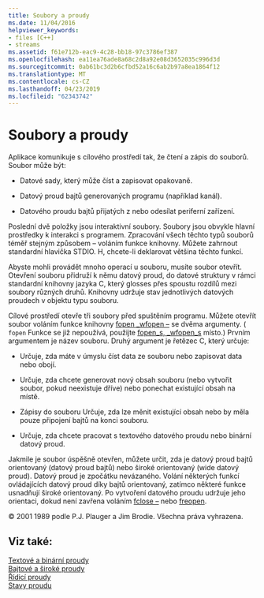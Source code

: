 ```yaml
---
title: Soubory a proudy
ms.date: 11/04/2016
helpviewer_keywords:
- files [C++]
- streams
ms.assetid: f61e712b-eac9-4c28-bb18-97c3786ef387
ms.openlocfilehash: ea11ea76ade8a68c2d8a92e08d3652035c996d3d
ms.sourcegitcommit: 0ab61bc3d2b6cfbd52a16c6ab2b97a8ea1864f12
ms.translationtype: MT
ms.contentlocale: cs-CZ
ms.lasthandoff: 04/23/2019
ms.locfileid: "62343742"
---
```

# <a name="files-and-streams"></a>Soubory a proudy

Aplikace komunikuje s cílového prostředí tak, že čtení a zápis do souborů. Soubor může být:

- Datové sady, který může číst a zapisovat opakovaně.

- Datový proud bajtů generovaných programu (například kanál).

- Datového proudu bajtů přijatých z nebo odesílat periferní zařízení.

Poslední dvě položky jsou interaktivní soubory. Soubory jsou obvykle hlavní prostředky k interakci s programem. Zpracování všech těchto typů souborů téměř stejným způsobem – voláním funkce knihovny. Můžete zahrnout standardní hlavička STDIO. H, chcete-li deklarovat většina těchto funkcí.

Abyste mohli provádět mnoho operací u souboru, musíte soubor otevřít. Otevření souboru přidruží k němu datový proud, do datové struktury v rámci standardní knihovny jazyka C, který glosses přes spoustu rozdílů mezi soubory různých druhů. Knihovny udržuje stav jednotlivých datových proudech v objektu typu souboru.

Cílové prostředí otevře tři soubory před spuštěním programu. Můžete otevřít soubor voláním funkce knihovny [fopen _wfopen –](../c-runtime-library/reference/fopen-wfopen.md) se dvěma argumenty. ( `fopen` Funkce se již nepoužívá, použijte [fopen_s, _wfopen_s](../c-runtime-library/reference/fopen-s-wfopen-s.md) místo.) Prvním argumentem je název souboru. Druhý argument je řetězec C, který určuje:

- Určuje, zda máte v úmyslu číst data ze souboru nebo zapisovat data nebo obojí.

- Určuje, zda chcete generovat nový obsah souboru (nebo vytvořit soubor, pokud neexistuje dříve) nebo ponechat existující obsah na místě.

- Zápisy do souboru Určuje, zda lze měnit existující obsah nebo by měla pouze připojení bajtů na konci souboru.

- Určuje, zda chcete pracovat s textového datového proudu nebo binární datový proud.

Jakmile je soubor úspěšně otevřen, můžete určit, zda je datový proud bajtů orientovaný (datový proud bajtů) nebo široké orientovaný (wide datový proud). Datový proud je zpočátku nevázaného. Volání některých funkcí ovládajících datový proud díky bajtů orientovaný, zatímco některé funkce usnadňují široké orientovaný. Po vytvoření datového proudu udržuje jeho orientaci, dokud není zavřena voláním [fclose –](../c-runtime-library/reference/fclose-fcloseall.md) nebo [freopen](../c-runtime-library/reference/freopen-wfreopen.md).

© 2001 1989 podle P.J. Plauger a Jim Brodie. Všechna práva vyhrazena.

## <a name="see-also"></a>Viz také:

[Textové a binární proudy](../c-runtime-library/text-and-binary-streams.md)<br/>
[Bajtové a široké proudy](../c-runtime-library/byte-and-wide-streams.md)<br/>
[Řídicí proudy](../c-runtime-library/controlling-streams.md)<br/>
[Stavy proudu](../c-runtime-library/stream-states.md)
